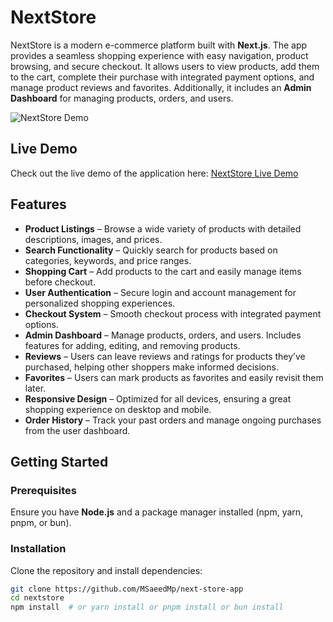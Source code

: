 # NextStore

NextStore is a modern e-commerce platform built with **Next.js**. The app provides a seamless shopping experience with easy navigation, product browsing, and secure checkout. It allows users to view products, add them to the cart, complete their purchase with integrated payment options, and manage product reviews and favorites. Additionally, it includes an **Admin Dashboard** for managing products, orders, and users.

![NextStore Demo](./next-store.png)

## Live Demo

Check out the live demo of the application here: [NextStore Live Demo](https://next-store-app-pi.vercel.app/)

## Features

- **Product Listings** – Browse a wide variety of products with detailed descriptions, images, and prices.
- **Search Functionality** – Quickly search for products based on categories, keywords, and price ranges.
- **Shopping Cart** – Add products to the cart and easily manage items before checkout.
- **User Authentication** – Secure login and account management for personalized shopping experiences.
- **Checkout System** – Smooth checkout process with integrated payment options.
- **Admin Dashboard** – Manage products, orders, and users. Includes features for adding, editing, and removing products.
- **Reviews** – Users can leave reviews and ratings for products they’ve purchased, helping other shoppers make informed decisions.
- **Favorites** – Users can mark products as favorites and easily revisit them later.
- **Responsive Design** – Optimized for all devices, ensuring a great shopping experience on desktop and mobile.
- **Order History** – Track your past orders and manage ongoing purchases from the user dashboard.

## Getting Started

### Prerequisites

Ensure you have **Node.js** and a package manager installed (npm, yarn, pnpm, or bun).

### Installation

Clone the repository and install dependencies:

```bash
git clone https://github.com/MSaeedMp/next-store-app
cd nextstore
npm install  # or yarn install or pnpm install or bun install
```
